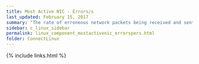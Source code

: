 ```yaml
---
title: Most Active NIC - Errors/s
last_updated: February 15, 2017
summary: "The rate of erroneous network packets being received and sent for the network card that has the highest rate of packet transfers."
sidebar: c_linux_sidebar
permalink: linux_component_mostactivenic_errorspers.html
folder: ConnectLinux
---
```



{% include links.html %}

